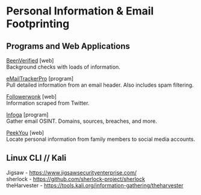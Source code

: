 
# Personal Information & Email Footprinting

## Programs and Web Applications

[BeenVerified](https://beenverified.com) [web]  
Background checks with loads of information.  

[eMailTrackerPro](https://emailtrackerpro.com) [program]  
Pull detailed information from an email header. Also includes spam filtering.  

[Followerwonk](https://followerwonk.com) [web]  
Information scraped from Twitter.  

[Infoga](https://github.com/m4ll0k/infoga) [program]  
Gather email OSINT. Domains, sources, breaches, and more.  

[PeekYou](https://peekyou.com) [web]  
Locate personal information from family members to social media accounts.  


## Linux CLI // Kali  

Jigsaw - https://www.jigsawsecurityenterprise.com/  
sherlock - https://github.com/sherlock-project/sherlock  
theHarvester - https://tools.kali.org/information-gathering/theharvester  

